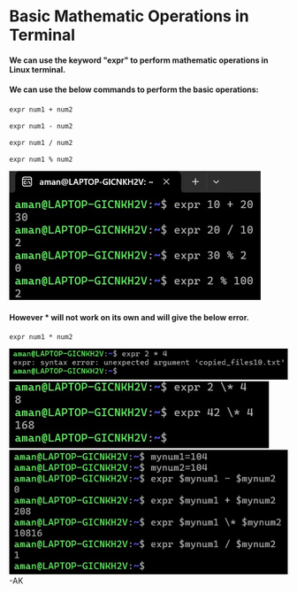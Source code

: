 <!-- Author: Aman Kumar -->
<!-- Created On : 015-09-2025 -->
<!-- This markdown file displays basic mathematic operations in linux terminal-->
<!---->
# Basic Mathematic Operations in Terminal

#### We can use the keyword "expr" to perform mathematic operations in Linux terminal.

#### We can use the below commands to perform the basic operations:
```
expr num1 + num2
```
```
expr num1 - num2
```
```
expr num1 / num2
```
```
expr num1 % num2
```
![](https://github.com/amancs1422/Practice_Shell_Scripting/blob/7b24cc166f3f9fa614c3f63e859e9c61c15cf5a0/Images/basic_math1.jpg)
#### However * will not work on its own and will give the below error.
```
expr num1 * num2
```
![](https://github.com/amancs1422/Practice_Shell_Scripting/blob/7b24cc166f3f9fa614c3f63e859e9c61c15cf5a0/Images/basic_math2.jpg)
![](https://github.com/amancs1422/Practice_Shell_Scripting/blob/7b24cc166f3f9fa614c3f63e859e9c61c15cf5a0/Images/basic_math3.jpg)
![](https://github.com/amancs1422/Practice_Shell_Scripting/blob/e7c302a7e3ba71ce3034714ee665656d5ce869c9/Images/basic_math4.jpg)
-AK
<!---->
<!---->
<!-- End of File -->